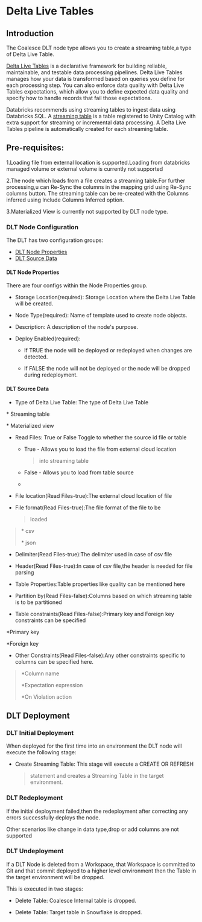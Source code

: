 # **Delta Live Tables**

## **Introduction**

The Coalesce DLT node type allows you to create a streaming table,a type
of Delta Live Table.

[Delta Live Tables](https://docs.databricks.com/en/delta-live-tables/index.html)
is a declarative framework for building reliable, maintainable, and
testable data processing pipelines. Delta Live Tables manages how your
data is transformed based on queries you define for each processing
step. You can also enforce data quality with Delta Live Tables
expectations, which allow you to define expected data quality and
specify how to handle records that fail those expectations.

Databricks recommends using streaming tables to ingest data using
Databricks SQL. A [streaming
table](https://docs.databricks.com/en/tables/streaming.html#additional-resources)
is a table registered to Unity Catalog with extra support for streaming
or incremental data processing. A Delta Live Tables pipeline is
automatically created for each streaming table.

## **Pre-requisites:**

1.Loading file from external location is supported.Loading from
databricks managed volume or external volume is currently not supported

2.The node which loads from a file creates a streaming table.For further processing,u can Re-Sync the columns in the mapping grid using Re-Sync columns button.
The streaming table can be re-created with the Columns inferred using Include Columns Inferred option.

3.Materialized View is currently not supported by DLT node type.

### **DLT Node Configuration**

The DLT has two configuration groups:

* [DLT Node Properties](#dlt-node-properties)
* [DLT Source Data](#dlt-source-data)

<h4 id="dlt-node-properties"> DLT Node Properties </h4>

There are four configs within the Node Properties group.

-   Storage Location(required): Storage Location where the Delta Live Table will be created.

-   Node Type(required): Name of template used to create node objects.

-   Description: A description of the node\'s purpose.

-   Deploy Enabled(required):

    -   If TRUE the node will be deployed or redeployed when changes are detected.

    -   If FALSE the node will not be deployed or the node will be dropped during redeployment.

<h4 id="dlt-source-data"> DLT Source Data </h4>

-   Type of Delta Live Table: The type of Delta Live Table

\* Streaming table

\* Materialized view

-   Read Files: True or False Toggle to whether the source id file or table

    -   True - Allows you to load the file from external cloud location
        > into streaming table

    -   False - Allows you to load from table source
    -   
-   File location(Read Files-true):The external cloud location of file

-   File format(Read Files-true):The file format of the file to be
    > loaded

> \* csv
>
> \* json

-   Delimiter(Read Files-true):The delimiter used in case of csv file

-   Header(Read Files-true):In case of csv file,the header is needed for file parsing

-   Table Properties:Table properties like quality can be mentioned here

-   Partition by(Read Files-false):Columns based on which streaming  table is to be partitioned

-   Table constraints(Read Files-false):Primary key and Foreign key  constraints can be specified

\*Primary key

\*Foreign key

-   Other Constraints(Read Files-false):Any other constraints specific to columns can be specified here.

> \*Column name
>
> \*Expectation expression
>
> \*On Violation action

## **DLT Deployment**

### **DLT Initial Deployment**

When deployed for the first time into an environment the DLT node will
execute the following stage:

-   Create Streaming Table: This stage will execute a CREATE OR REFRESH
    > statement and creates a Streaming Table in the target environment.

### **DLT Redeployment**

If the initial deployment failed,then the redeployment after correcting
any errors successfully deploys the node.

Other scenarios like change in data type,drop or add columns are not
supported

### **DLT Undeployment**

If a DLT Node is deleted from a Workspace, that Workspace is committed
to Git and that commit deployed to a higher level environment then the
Table in the target environment will be dropped.

This is executed in two stages:

-   Delete Table: Coalesce Internal table is dropped.

-   Delete Table: Target table in Snowflake is dropped.

